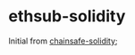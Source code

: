 # ethsub-solidity

Initial from [chainsafe-solidity](https://github.com/ChainSafe/chainbridge-deploy);
